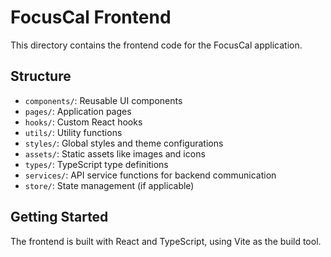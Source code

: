 
# FocusCal Frontend

This directory contains the frontend code for the FocusCal application.

## Structure

- `components/`: Reusable UI components
- `pages/`: Application pages
- `hooks/`: Custom React hooks
- `utils/`: Utility functions
- `styles/`: Global styles and theme configurations
- `assets/`: Static assets like images and icons
- `types/`: TypeScript type definitions
- `services/`: API service functions for backend communication
- `store/`: State management (if applicable)

## Getting Started

The frontend is built with React and TypeScript, using Vite as the build tool.
